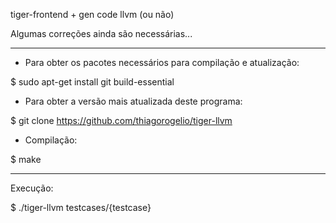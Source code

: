 tiger-frontend + gen code llvm (ou não)

Algumas correções ainda são necessárias...

--------------------------------------------------------------------


+ Para obter os pacotes necessários para compilação e atualização:

$ sudo apt-get install git build-essential

+ Para obter a versão mais atualizada deste programa:

$ git clone https://github.com/thiagorogelio/tiger-llvm

+ Compilação:

$ make

-------------------------------------------------------------------

Execução:

$ ./tiger-llvm testcases/{testcase}
